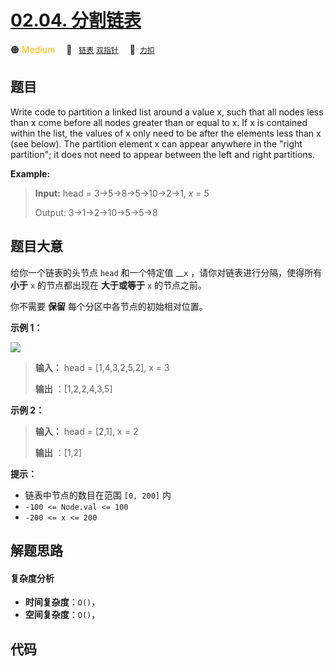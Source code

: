 # [02.04. 分割链表](https://2xiao.github.io/leetcode-js/interview/i_02.04.html)

🟠 <font color=#ffb800>Medium</font>&emsp; 🔖&ensp; [`链表`](/tag/linked-list.md) [`双指针`](/tag/two-pointers.md)&emsp; 🔗&ensp;[`力扣`](https://leetcode.cn/problems/partition-list-lcci)

## 题目

Write code to partition a linked list around a value x, such that all nodes
less than x come before all nodes greater than or equal to x. If x is
contained within the list, the values of x only need to be after the elements
less than x (see below). The partition element x can appear anywhere in the
"right partition"; it does not need to appear between the left and right
partitions.

**Example:**

> 
> 
> 
> 
> 
> **Input:** head = 3->5->8->5->10->2->1, _x_ = 5
> 
> Output: 3->1->2->10->5->5->8
> 
> 


## 题目大意

给你一个链表的头节点 `head` 和一个特定值 __`x` ，请你对链表进行分隔，使得所有 **小于** `x` 的节点都出现在 **大于或等于**
`x` 的节点之前。

你不需要 **保留**  每个分区中各节点的初始相对位置。



**示例 1：**

![](https://assets.leetcode.com/uploads/2021/01/04/partition.jpg)

> 
> 
> 
> 
> 
> **输入：** head = [1,4,3,2,5,2], x = 3
> 
> **输出** ：[1,2,2,4,3,5]
> 
> 

**示例 2：**

> 
> 
> 
> 
> 
> **输入：** head = [2,1], x = 2
> 
> **输出** ：[1,2]
> 
> 



**提示：**

  * 链表中节点的数目在范围 `[0, 200]` 内
  * `-100 <= Node.val <= 100`
  * `-200 <= x <= 200`


## 解题思路

#### 复杂度分析

- **时间复杂度**：`O()`，
- **空间复杂度**：`O()`，

## 代码

```javascript

```